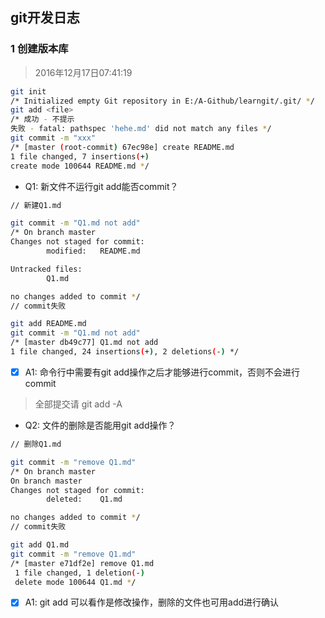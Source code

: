## git开发日志

### 1 创建版本库
>2016年12月17日07:41:19

```sh
git init
/* Initialized empty Git repository in E:/A-Github/learngit/.git/ */
git add <file>
/* 成功 - 不提示
失败 - fatal: pathspec 'hehe.md' did not match any files */
git commit -m "xxx"
/* [master (root-commit) 67ec98e] create README.md
1 file changed, 7 insertions(+)
create mode 100644 README.md */
```

* Q1: 新文件不运行git add能否commit？

```sh
// 新建Q1.md

git commit -m "Q1.md not add"
/* On branch master
Changes not staged for commit:
        modified:   README.md

Untracked files:
        Q1.md

no changes added to commit */
// commit失败
```

```sh
git add README.md
git commit -m "Q1.md not add"
/* [master db49c77] Q1.md not add
1 file changed, 24 insertions(+), 2 deletions(-) */
```

- [x] A1: 命令行中需要有git add操作之后才能够进行commit，否则不会进行commit
>全部提交请 git add -A

* Q2: 文件的删除是否能用git add操作？
```sh
// 删除Q1.md

git commit -m "remove Q1.md"
/* On branch master
On branch master
Changes not staged for commit:
        deleted:    Q1.md

no changes added to commit */
// commit失败
```

```sh
git add Q1.md
git commit -m "remove Q1.md"
/* [master e71df2e] remove Q1.md
 1 file changed, 1 deletion(-)
 delete mode 100644 Q1.md */
```

- [x] A1: git add 可以看作是修改操作，删除的文件也可用add进行确认
